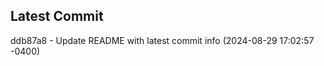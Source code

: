 
## Latest Commit
ddb87a8 - Update README with latest commit info (2024-08-29 17:02:57 -0400) <Yunxi-Zhou>
